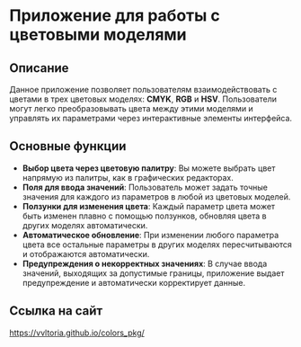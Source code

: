 # Приложение для работы с цветовыми моделями

## Описание

Данное приложение позволяет пользователям взаимодействовать с цветами в трех цветовых моделях: **CMYK**, **RGB** и **HSV**. Пользователи могут легко преобразовывать цвета между этими моделями и управлять их параметрами через интерактивные элементы интерфейса.

## Основные функции

- **Выбор цвета через цветовую палитру**: Вы можете выбрать цвет напрямую из палитры, как в графических редакторах.
- **Поля для ввода значений**: Пользователь может задать точные значения для каждого из параметров в любой из цветовых моделей.
- **Ползунки для изменения цвета**: Каждый параметр цвета может быть изменен плавно с помощью ползунков, обновляя цвета в других моделях автоматически.
- **Автоматическое обновление**: При изменении любого параметра цвета все остальные параметры в других моделях пересчитываются и отображаются автоматически.
- **Предупреждения о некорректных значениях**: В случае ввода значений, выходящих за допустимые границы, приложение выдает предупреждение и автоматически корректирует данные.

## Ссылка на сайт
https://vvltoria.github.io/colors_pkg/

